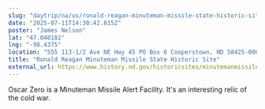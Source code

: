 ```yaml
---
slug: "daytrip/na/us/ronald-reagan-minuteman-missile-state-historic-site"
date: "2025-07-11T14:30:42.815Z"
poster: "James Nelson"
lat: "47.040182"
lng: "-98.4375"
location: "555 113-1/2 Ave NE Hwy 45 PO Box 6 Cooperstown, ND 58425-0006"
title: "Ronald Reagan Minuteman Missile State Historic Site"
external_url: https://www.history.nd.gov/historicsites/minutemanmissile/
---
```

Oscar Zero is a Minuteman Missile Alert Facility.  It's an interesting relic of the cold war.